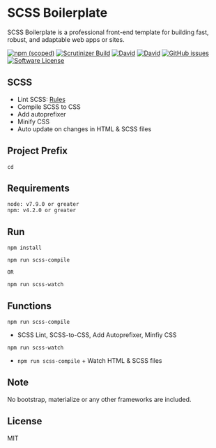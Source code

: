 # SCSS Boilerplate
SCSS Boilerplate is a professional front-end template for building fast, robust, and adaptable web apps or sites.

[![npm (scoped)](https://img.shields.io/npm/v/@cycle/core.svg)](https://github.com/imransilvake/SCSS-Boilerplate)
[![Scrutinizer Build](https://img.shields.io/scrutinizer/build/g/filp/whoops.svg)](https://github.com/imransilvake/SCSS-Boilerplate/)
[![David](https://img.shields.io/david/expressjs/express.svg)](https://github.com/imransilvake/SCSS-Boilerplate)
[![David](https://img.shields.io/david/dev/expressjs/express.svg)](https://github.com/imransilvake/SCSS-Boilerplate)
[![GitHub issues](https://img.shields.io/github/issues/imransilvake/SCSS-Boilerplate.svg)](https://github.com/imransilvake/SCSS-Boilerplate/issues)
[![Software License](https://img.shields.io/badge/license-MIT-blue.svg)](LICENSE)


## SCSS
  - Lint SCSS: [Rules](https://stylelint.io/user-guide/rules/)
  - Compile SCSS to CSS
  - Add autoprefixer
  - Minify CSS
  - Auto update on changes in HTML & SCSS files

## Project Prefix
`cd`

## Requirements
```
node: v7.9.0 or greater
npm: v4.2.0 or greater
```

## Run
```
npm install
```
```
npm run scss-compile

OR

npm run scss-watch
```

## Functions

`npm run scss-compile`
  - SCSS Lint, SCSS-to-CSS, Add Autoprefixer, Minfiy CSS

`npm run scss-watch`
  - `npm run scss-compile` + Watch HTML & SCSS files

## Note
No bootstrap, materialize or any other frameworks are included.

## License
MIT
